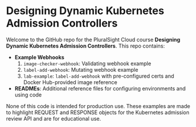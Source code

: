 # Designing Dynamic Kubernetes Admission Controllers

Welcome to the GitHub repo for the PluralSight Cloud course **Designing Dynamic Kubernetes Admission Controllers**. This repo contains:

- **Example Webhooks**
  1. `image-checker-webhook`: Validating webhook example
  2. `label-add-webhook`: Mutating webhook example
  3. `lab-example`: `label-add-webhook` with pre-configured certs and Docker Hub-provided image reference
- **READMEs**: Additional reference files for configuring environments and using code

None of this code is intended for production use. These examples are made to highlight REQUEST and RESPONSE objects for the Kubernetes admission review API and are for educational use.
